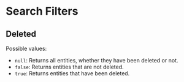 # Search Filters

## Deleted

Possible values:

- `null`: Returns all entities, whether they have been deleted or not.
- `false`: Returns entities that are not deleted.
- `true`: Returns entities that have been deleted.
